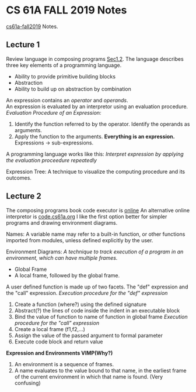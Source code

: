 # CS 61A FALL 2019 Notes
[cs61a-fall2019](https://inst.eecs.berkeley.edu/~cs61a/fa19/)
Notes.

## Lecture 1

Review language in composing programs [Sec1.2](https://composingprograms.com/pages/12-elements-of-programming.html). The language describes three key elements of a programming language.
- Ability to provide primitive building blocks
- Abstraction
- Ability to build up on abstraction by combination

An expression contains an *operator* and *operands*.   
An expression is evaluated by an interpretor using an evaluation procedure.  
*Evaluation Procedure of an Expression:*
1) Identify the function referred to by the operator. Identify the operands as arguments.
2) Apply the function to the arguments.
**Everything is an expression.** Expressions -> sub-expressions.

A programming language works like this: *Interpret expression by applying the evaluation proceedure repeatedly*

Expression Tree: A technique to visualize the computing procedure and its outcomes. 

## Lecture 2
The composing programs book code executor is [online](http://pythontutor.com/composingprograms.html#mode=edit)
An alternative online interpretor is [code.cs61a.org](https://code.cs61a.org/)
I like the first option better for simpler programs and drawing environment diagrams.   

Names: A variable name may refer to a built-in function, or other functions imported from modules, unless defined explicitly by the user.

Environment Diagrams: *A technique to track execution of a program in an environment, which can have multiple frames.*  
- Global Frame
- A local frame, followed by the global frame.

A user defined function is made up of two facets. The "def" expression and the "call" expression. 
*Execution procedure for the "def" expression*
1) Create a function (where?) using the defined signature
2) Abstract(?) the lines of code inside the indent in an executable block
3) Bind the value of function to name of function in global frame
*Execution procedure for the "call" expression*
1) Create a local frame (f1,f2,...)
2) Assign the value of the passed argument to formal parameter
3) Execute code block and return value

**Expression and Environments VIMP(Why?)**
1) An environment is a sequence of frames.
2) A name evaluates to the value bound to that name, in the earliest frame of the current environment in which that name is found. (Very confusing)

